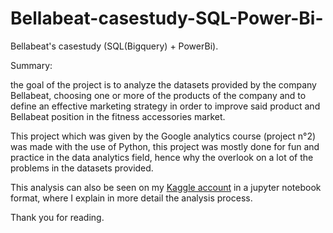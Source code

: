 # Bellabeat-casestudy-SQL-Power-Bi-
Bellabeat's casestudy (SQL(Bigquery) + PowerBi).

Summary:

the goal of the project is to analyze the datasets provided by the company Bellabeat, choosing one or more of the products of the company and to define an effective
marketing strategy in order to improve said product and Bellabeat position in the fitness accessories market.

This project which was given by the Google analytics course (project n°2) was made with the use of Python, this project was mostly done for fun and practice in the data analytics
field, hence why the overlook on a lot of the problems in the datasets provided.

This analysis can also be seen on my <a href="https://www.kaggle.com/mkance5/code">Kaggle account<a> in a jupyter notebook format,
where I explain in more detail the analysis process.

Thank you for reading.
